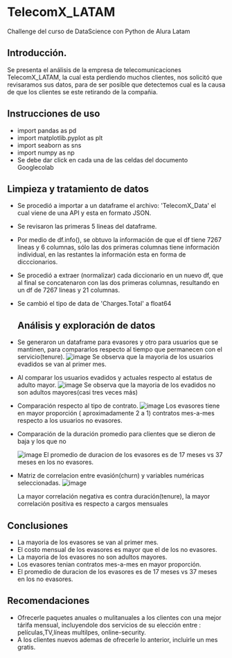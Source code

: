 # TelecomX_LATAM
Challenge del curso de DataScience con Python de Alura Latam

## **Introducción.**

Se presenta el análisis de la empresa de telecomunicaciones TelecomX_LATAM, la cual esta perdiendo muchos clientes, nos solicitó que revisaramos sus datos, 
para  de ser posible que detectemos cual es la causa de que los clientes se este retirando de la compañia.


## **Instrucciones de uso**

* import pandas as pd
* import matplotlib.pyplot as plt
* import seaborn as sns
* import numpy as np
* Se debe dar click en cada una de las celdas del documento Googlecolab


## **Limpieza y tratamiento de datos**

* Se procedió a importar a un dataframe el archivo: 'TelecomX_Data' el cual viene de una API y esta en formato JSON.
* Se revisaron las primeras 5 lineas del dataframe.
* Por medio de df.info(), se obtuvo la información de que el df tiene 7267 lineas y 6 columnas, sólo las dos primeras columnas tiene información individual, en las restantes la información esta en forma de dicccionarios.
* Se procedió a extraer (normalizar) cada diccionario en un nuevo df, que al final se concatenaron con las dos primeras columnas, resultando en un df de 7267 lineas y 21 columnas.
* Se cambió el tipo de data de 'Charges.Total' a float64

  ## **Análisis y exploración de datos**
* Se generaron un dataframe para evasores y otro para usuarios que se mantinen, para compararlos respecto al tiempo que permanecen con el servicio(tenure).
 ![image](https://github.com/user-attachments/assets/75d7bee9-7a81-48a9-b5f7-cfba0660670d)
 Se observa que la mayoria de los usuarios evadidos se van al primer mes.

* Al comparar los usuarios evadidos y actuales respecto al estatus de adulto mayor.
  ![image](https://github.com/user-attachments/assets/0baa19b2-9c23-497e-bfd7-7b952e832875)
  Se observa que la mayoria de los evadidos no son adultos mayores(casi tres veces más)
* Comparación respecto al tipo de contrato.
 ![image](https://github.com/user-attachments/assets/e21fdfd7-e84c-4ecc-af83-db9a3c5d423e)
Los evasores tiene en mayor proporción ( aproximadamente 2 a 1) contratos mes-a-mes respecto a los usuarios no evasores.
* Comparación de la duración promedio para clientes que se dieron de baja y los que no

  ![image](https://github.com/user-attachments/assets/317b3d22-5515-430d-8e2b-f0d5c8786818)
   El promedio de duracion de los evasores es de 17 meses vs 37 meses en los no evasores.

* Matriz de correlacion entre evasión(churn) y variables numéricas seleccionadas.
  ![image](https://github.com/user-attachments/assets/623b57e6-36b7-4fd1-a11b-e2f8135216ec)
  
  La mayor correlación negativa es contra duración(tenure), la mayor correlación positiva es respecto a cargos mensuales
  
## **Conclusiones**
* La mayoria de los evasores se van al primer mes.
*  El costo mensual de los evasores es mayor que el de los no evasores.
*  La mayoria de los evasores no son adultos mayores.
*  Los evasores tenian contratos mes-a-mes en mayor proporción.
*  El promedio de duracion de los evasores es de 17 meses vs 37 meses en los no evasores.

## **Recomendaciones**

* Ofrecerle paquetes anuales o mulitanuales a los clientes con una mejor tárifa mensual, incluyendole dos servicios de su elección entre : películas,TV,líneas multilpes, online-security.
* A los clientes nuevos ademas de ofrecerle lo anterior, incluirle un mes gratis.


  
